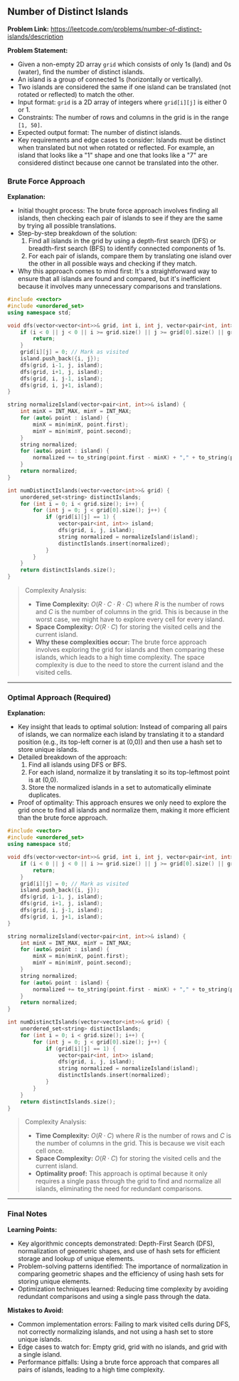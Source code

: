 ## Number of Distinct Islands

**Problem Link:** https://leetcode.com/problems/number-of-distinct-islands/description

**Problem Statement:**
- Given a non-empty 2D array `grid` which consists of only 1s (land) and 0s (water), find the number of distinct islands.
- An island is a group of connected 1s (horizontally or vertically).
- Two islands are considered the same if one island can be translated (not rotated or reflected) to match the other.
- Input format: `grid` is a 2D array of integers where `grid[i][j]` is either 0 or 1.
- Constraints: The number of rows and columns in the grid is in the range `[1, 50]`.
- Expected output format: The number of distinct islands.
- Key requirements and edge cases to consider: Islands must be distinct when translated but not when rotated or reflected. For example, an island that looks like a "1" shape and one that looks like a "7" are considered distinct because one cannot be translated into the other.

### Brute Force Approach

**Explanation:**
- Initial thought process: The brute force approach involves finding all islands, then checking each pair of islands to see if they are the same by trying all possible translations.
- Step-by-step breakdown of the solution:
  1. Find all islands in the grid by using a depth-first search (DFS) or breadth-first search (BFS) to identify connected components of 1s.
  2. For each pair of islands, compare them by translating one island over the other in all possible ways and checking if they match.
- Why this approach comes to mind first: It's a straightforward way to ensure that all islands are found and compared, but it's inefficient because it involves many unnecessary comparisons and translations.

```cpp
#include <vector>
#include <unordered_set>
using namespace std;

void dfs(vector<vector<int>>& grid, int i, int j, vector<pair<int, int>>& island) {
    if (i < 0 || j < 0 || i >= grid.size() || j >= grid[0].size() || grid[i][j] == 0) {
        return;
    }
    grid[i][j] = 0; // Mark as visited
    island.push_back({i, j});
    dfs(grid, i-1, j, island);
    dfs(grid, i+1, j, island);
    dfs(grid, i, j-1, island);
    dfs(grid, i, j+1, island);
}

string normalizeIsland(vector<pair<int, int>>& island) {
    int minX = INT_MAX, minY = INT_MAX;
    for (auto& point : island) {
        minX = min(minX, point.first);
        minY = min(minY, point.second);
    }
    string normalized;
    for (auto& point : island) {
        normalized += to_string(point.first - minX) + "," + to_string(point.second - minY) + ";";
    }
    return normalized;
}

int numDistinctIslands(vector<vector<int>>& grid) {
    unordered_set<string> distinctIslands;
    for (int i = 0; i < grid.size(); i++) {
        for (int j = 0; j < grid[0].size(); j++) {
            if (grid[i][j] == 1) {
                vector<pair<int, int>> island;
                dfs(grid, i, j, island);
                string normalized = normalizeIsland(island);
                distinctIslands.insert(normalized);
            }
        }
    }
    return distinctIslands.size();
}
```

> Complexity Analysis:
> - **Time Complexity:** $O(R \cdot C \cdot R \cdot C)$ where $R$ is the number of rows and $C$ is the number of columns in the grid. This is because in the worst case, we might have to explore every cell for every island.
> - **Space Complexity:** $O(R \cdot C)$ for storing the visited cells and the current island.
> - **Why these complexities occur:** The brute force approach involves exploring the grid for islands and then comparing these islands, which leads to a high time complexity. The space complexity is due to the need to store the current island and the visited cells.

---

### Optimal Approach (Required)

**Explanation:**
- Key insight that leads to optimal solution: Instead of comparing all pairs of islands, we can normalize each island by translating it to a standard position (e.g., its top-left corner is at (0,0)) and then use a hash set to store unique islands.
- Detailed breakdown of the approach:
  1. Find all islands using DFS or BFS.
  2. For each island, normalize it by translating it so its top-leftmost point is at (0,0).
  3. Store the normalized islands in a set to automatically eliminate duplicates.
- Proof of optimality: This approach ensures we only need to explore the grid once to find all islands and normalize them, making it more efficient than the brute force approach.

```cpp
#include <vector>
#include <unordered_set>
using namespace std;

void dfs(vector<vector<int>>& grid, int i, int j, vector<pair<int, int>>& island) {
    if (i < 0 || j < 0 || i >= grid.size() || j >= grid[0].size() || grid[i][j] == 0) {
        return;
    }
    grid[i][j] = 0; // Mark as visited
    island.push_back({i, j});
    dfs(grid, i-1, j, island);
    dfs(grid, i+1, j, island);
    dfs(grid, i, j-1, island);
    dfs(grid, i, j+1, island);
}

string normalizeIsland(vector<pair<int, int>>& island) {
    int minX = INT_MAX, minY = INT_MAX;
    for (auto& point : island) {
        minX = min(minX, point.first);
        minY = min(minY, point.second);
    }
    string normalized;
    for (auto& point : island) {
        normalized += to_string(point.first - minX) + "," + to_string(point.second - minY) + ";";
    }
    return normalized;
}

int numDistinctIslands(vector<vector<int>>& grid) {
    unordered_set<string> distinctIslands;
    for (int i = 0; i < grid.size(); i++) {
        for (int j = 0; j < grid[0].size(); j++) {
            if (grid[i][j] == 1) {
                vector<pair<int, int>> island;
                dfs(grid, i, j, island);
                string normalized = normalizeIsland(island);
                distinctIslands.insert(normalized);
            }
        }
    }
    return distinctIslands.size();
}
```

> Complexity Analysis:
> - **Time Complexity:** $O(R \cdot C)$ where $R$ is the number of rows and $C$ is the number of columns in the grid. This is because we visit each cell once.
> - **Space Complexity:** $O(R \cdot C)$ for storing the visited cells and the current island.
> - **Optimality proof:** This approach is optimal because it only requires a single pass through the grid to find and normalize all islands, eliminating the need for redundant comparisons.

---

### Final Notes

**Learning Points:**
- Key algorithmic concepts demonstrated: Depth-First Search (DFS), normalization of geometric shapes, and use of hash sets for efficient storage and lookup of unique elements.
- Problem-solving patterns identified: The importance of normalization in comparing geometric shapes and the efficiency of using hash sets for storing unique elements.
- Optimization techniques learned: Reducing time complexity by avoiding redundant comparisons and using a single pass through the data.

**Mistakes to Avoid:**
- Common implementation errors: Failing to mark visited cells during DFS, not correctly normalizing islands, and not using a hash set to store unique islands.
- Edge cases to watch for: Empty grid, grid with no islands, and grid with a single island.
- Performance pitfalls: Using a brute force approach that compares all pairs of islands, leading to a high time complexity.
